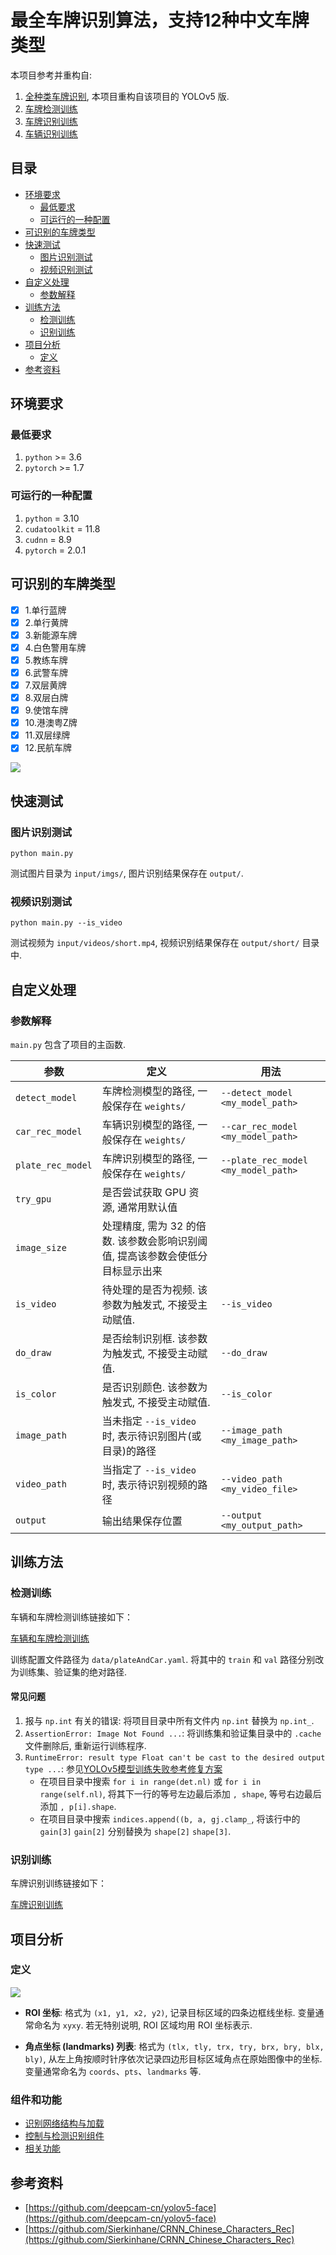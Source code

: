 # **最全车牌识别算法，支持12种中文车牌类型**

本项目参考并重构自: 
1. [全种类车牌识别](https://github.com/we0091234/Chinese_license_plate_detection_recognition), 本项目重构自该项目的 YOLOv5 版.
2. [车牌检测训练](https://github.com/we0091234/Chinese_license_plate_detection_recognition/tree/main/readme)
3. [车牌识别训练](https://github.com/we0091234/crnn_plate_recognition)
4. [车辆识别训练](https://github.com/we0091234/Car_recognition)

## 目录

- [环境要求](#环境要求)
    - [最低要求](#最低要求)
    - [可运行的一种配置](#可运行的一种配置)
- [可识别的车牌类型](#可识别的车牌类型)
- [快速测试](#快速测试)
    - [图片识别测试](#图片识别测试)
    - [视频识别测试](#视频识别测试)
- [自定义处理](#自定义处理)
    - [参数解释](#参数解释)
- [训练方法](#训练方法)
    - [检测训练](#检测训练)
    - [识别训练](#识别训练)
- [项目分析](#项目分析)
    - [定义](#定义)
- [参考资料](#参考资料)

## 环境要求

### 最低要求

1. `python` >= 3.6
2. `pytorch` >= 1.7

### 可运行的一种配置

1. `python` = 3.10
2. `cudatoolkit` = 11.8
3. `cudnn` = 8.9
4. `pytorch` = 2.0.1

## 可识别的车牌类型

- [X] 1.单行蓝牌
- [X] 2.单行黄牌
- [X] 3.新能源车牌
- [X] 4.白色警用车牌
- [X] 5.教练车牌
- [X] 6.武警车牌
- [X] 7.双层黄牌
- [X] 8.双层白牌
- [X] 9.使馆车牌
- [X] 10.港澳粤Z牌
- [X] 11.双层绿牌
- [X] 12.民航车牌

![](README_rsc/test_1.jpg)

## 快速测试

### 图片识别测试

```
python main.py
```

测试图片目录为 `input/imgs/`, 图片识别结果保存在 `output/`.

### 视频识别测试  

```
python main.py --is_video
```

测试视频为 `input/videos/short.mp4`, 视频识别结果保存在 `output/short/` 目录中.

## 自定义处理

### 参数解释

`main.py` 包含了项目的主函数. 

| 参数 | 定义 | 用法 |
| --- | --- | --- |
| `detect_model` | 车牌检测模型的路径, 一般保存在 `weights/` | `--detect_model <my_model_path>` |
| `car_rec_model` | 车辆识别模型的路径, 一般保存在 `weights/` | `--car_rec_model <my_model_path>` |
| `plate_rec_model` | 车牌识别模型的路径, 一般保存在 `weights/` | `--plate_rec_model <my_model_path>` |
| `try_gpu` | 是否尝试获取 GPU 资源, 通常用默认值 |  |
| `image_size` | 处理精度, 需为 $32$ 的倍数. 该参数会影响识别阈值, 提高该参数会使低分目标显示出来 | |
| `is_video` | 待处理的是否为视频. 该参数为触发式, 不接受主动赋值. | `--is_video` |
| `do_draw` | 是否绘制识别框. 该参数为触发式, 不接受主动赋值. | `--do_draw` |
| `is_color` | 是否识别颜色. 该参数为触发式, 不接受主动赋值. | `--is_color` |
| `image_path` | 当未指定 `--is_video` 时, 表示待识别图片(或目录)的路径 | `--image_path <my_image_path>` |
| `video_path` | 当指定了 `--is_video` 时, 表示待识别视频的路径 | `--video_path <my_video_file>` |
| `output` | 输出结果保存位置 | `--output <my_output_path>` |

## 训练方法

### 检测训练

车辆和车牌检测训练链接如下：

[车辆和车牌检测训练](https://github.com/we0091234/Car_recognition)

训练配置文件路径为 `data/plateAndCar.yaml`. 将其中的 `train` 和 `val` 路径分别改为训练集、验证集的绝对路径. 

#### 常见问题

1. 报与 `np.int` 有关的错误: 将项目目录中所有文件内 `np.int` 替换为 `np.int_`.
2. `AssertionError: Image Not Found ...`: 将训练集和验证集目录中的 `.cache` 文件删除后, 重新运行训练程序.
3. `RuntimeError: result type Float can't be cast to the desired output type ...`: 参见[YOLOv5模型训练失败参考修复方案](https://blog.csdn.net/Thebest_jack/article/details/125649451)
    - 在项目目录中搜索 `for i in range(det.nl)` 或 `for i in range(self.nl)`, 将其下一行的等号左边最后添加 `, shape`, 等号右边最后添加 `, p[i].shape`.
    - 在项目目录中搜索 `indices.append((b, a, gj.clamp_`, 将该行中的 `gain[3]` `gain[2]` 分别替换为 `shape[2]` `shape[3]`.

### 识别训练

车牌识别训练链接如下：

[车牌识别训练](https://github.com/we0091234/crnn_plate_recognition)

## 项目分析

### 定义

![](README_rsc/def.png)

- **ROI 坐标**: 格式为 `(x1, y1, x2, y2)`, 记录目标区域的四条边框线坐标. 变量通常命名为 `xyxy`. 若无特别说明, ROI 区域均用 ROI 坐标表示. 

- **角点坐标 (landmarks) 列表**: 格式为 `(tlx, tly, trx, try, brx, bry, blx, bly)`, 从左上角按顺时针序依次记录四边形目标区域角点在原始图像中的坐标. 变量通常命名为 `coords`、`pts`、`landmarks` 等.

### 组件和功能

- [识别网络结构与加载](./networks/README.md)
- [控制与检测识别组件](./utils/components/README.md)
- [相关功能](./utils/formatter/README.md)

## 参考资料

- [https://github.com/deepcam-cn/yolov5-face](https://github.com/deepcam-cn/yolov5-face)
- [https://github.com/Sierkinhane/CRNN_Chinese_Characters_Rec](https://github.com/Sierkinhane/CRNN_Chinese_Characters_Rec)